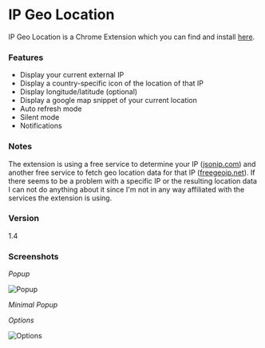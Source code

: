 # IP Geo Location
IP Geo Location is a Chrome Extension which you can find and install [here].

### Features
 - Display your current external IP
 - Display a country-specific icon of the location of that IP
 - Display longitude/latitude (optional)
 - Display a google map snippet of your current location
 - Auto refresh mode
 - Silent mode
 - Notifications

### Notes
The extension is using a free service to determine your IP ([jsonip.com]) and another free service to fetch geo location data for that IP ([freegeoip.net]). If there seems to be a problem with a specific IP or the resulting location data I can not do anything about it since I'm not in any way affiliated with the services the extension is using.

### Version
1.4

### Screenshots
*Popup*

![Popup][screenshot_popup]

*Minimal Popup*

*Options*

![Options][screenshot_options]

[here]:https://chrome.google.com/webstore/detail/ip-geo-location/bbhilcamdnlfkhcdecflcbaaecjbngoi
[jsonip.com]:http://jsonip.com/
[freegeoip.net]:http://freegeoip.net/
[screenshot_options]:https://dl.dropboxusercontent.com/u/2188000/ipgeolocation/options%201.4.png
[screenshot_popup]:https://dl.dropboxusercontent.com/u/2188000/ipgeolocation/screenshot%201.4.png
